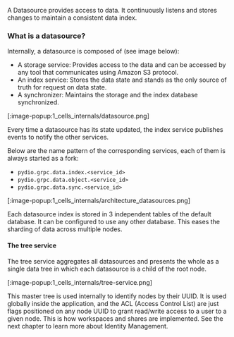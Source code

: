 
A Datasource provides access to data. It continuously listens and stores changes to maintain a consistent data index.

### What is a datasource?

Internally, a datasource is composed of (see image below):

- A storage service: Provides access to the data and can be accessed by any tool that communicates using Amazon S3 protocol.
- An index service: Stores the data state and stands as the only source of truth for request on data state.
- A synchronizer: Maintains the storage and the index database synchronized.

[:image-popup:1_cells_internals/datasource.png]

Every time a datasource has its state updated, the index service publishes events to notify the other services.

Below are the name pattern of the corresponding services, each of them is always started as a fork:

- `pydio.grpc.data.index.<service_id>`
- `pydio.grpc.data.object.<service_id>`
- `pydio.grpc.data.sync.<service_id>`

[:image-popup:1_cells_internals/architecture_datasources.png]

Each datasource index is stored in 3 independent tables of the default database. It can be configured to use any other database. This eases the sharding of data across multiple nodes.

#### The tree service
The tree service aggregates all datasources and presents the whole as a single data tree in which each datasource is a child of the root node.

[:image-popup:1_cells_internals/tree-service.png]

This master tree is used internally to identify nodes by their UUID. It is used globally inside the application, and the ACL (Access Control List) are just flags positioned on any node UUID to grant read/write access to a user to a given node. This is how workspaces and shares are implemented. See the next chapter to learn more about Identity Management.
